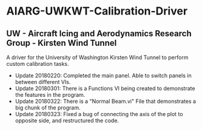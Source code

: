 # AIARG-UWKWT-Calibration-Driver
## UW - Aircraft Icing and Aerodynamics Research Group - Kirsten Wind Tunnel

A driver for the University of Washington Kirsten Wind Tunnel to perform custom calibration tasks. 

* Update 20180220: Completed the main panel. Able to switch panels in between different VIs.
* Update 20180301: There is a Functions VI being created to demonstrate the features in the program.
* Update 20180322: There is a "Normal Beam.vi" File that demonstrates a big chunk of the program.
* Update 20180323: Fixed a bug of connecting the axis of the plot to opposite side, and restructured the code.

